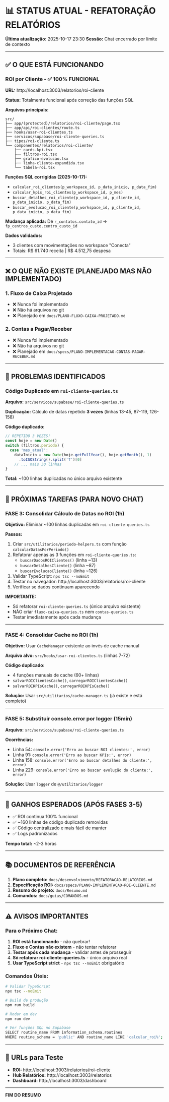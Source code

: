 # 📊 STATUS ATUAL - REFATORAÇÃO RELATÓRIOS

**Última atualização:** 2025-10-17 23:30
**Sessão:** Chat encerrado por limite de contexto

---

## ✅ O QUE ESTÁ FUNCIONANDO

### ROI por Cliente - ✅ 100% FUNCIONAL

**URL:** http://localhost:3003/relatorios/roi-cliente

**Status:** Totalmente funcional após correção das funções SQL

**Arquivos principais:**
```
src/
├── app/(protected)/relatorios/roi-cliente/page.tsx
├── app/api/roi-clientes/route.ts
├── hooks/usar-roi-clientes.ts
├── servicos/supabase/roi-cliente-queries.ts
├── tipos/roi-cliente.ts
└── componentes/relatorios/roi-cliente/
    ├── cards-kpi.tsx
    ├── filtros-roi.tsx
    ├── grafico-evolucao.tsx
    ├── linha-cliente-expandida.tsx
    └── tabela-roi.tsx
```

**Funções SQL corrigidas (2025-10-17):**
- `calcular_roi_clientes(p_workspace_id, p_data_inicio, p_data_fim)`
- `calcular_kpis_roi_clientes(p_workspace_id, p_mes)`
- `buscar_detalhes_roi_cliente(p_workspace_id, p_cliente_id, p_data_inicio, p_data_fim)`
- `buscar_evolucao_roi_cliente(p_workspace_id, p_cliente_id, p_data_inicio, p_data_fim)`

**Mudança aplicada:** De `r_contatos.contato_id` → `fp_centros_custo.centro_custo_id`

**Dados validados:**
- 3 clientes com movimentações no workspace "Conecta"
- Totais: R$ 61.740 receita | R$ 4.512,75 despesa

---

## ❌ O QUE NÃO EXISTE (PLANEJADO MAS NÃO IMPLEMENTADO)

### 1. Fluxo de Caixa Projetado
- ❌ Nunca foi implementado
- ❌ Não há arquivos no git
- ❌ Planejado em `docs/PLANO-FLUXO-CAIXA-PROJETADO.md`

### 2. Contas a Pagar/Receber
- ❌ Nunca foi implementado
- ❌ Não há arquivos no git
- ❌ Planejado em `docs/specs/PLANO-IMPLEMENTACAO-CONTAS-PAGAR-RECEBER.md`

---

## 🔴 PROBLEMAS IDENTIFICADOS

### Código Duplicado em `roi-cliente-queries.ts`

**Arquivo:** `src/servicos/supabase/roi-cliente-queries.ts`

**Duplicação:** Cálculo de datas repetido **3 vezes** (linhas 13-45, 87-119, 126-158)

**Código duplicado:**
```typescript
// REPETIDO 3 VEZES!
const hoje = new Date()
switch (filtros.periodo) {
  case 'mes_atual':
    dataInicio = new Date(hoje.getFullYear(), hoje.getMonth(), 1)
      .toISOString().split('T')[0]
    // ... mais 30 linhas
}
```

**Total:** ~100 linhas duplicadas no único arquivo existente

---

## 📝 PRÓXIMAS TAREFAS (PARA NOVO CHAT)

### FASE 3: Consolidar Cálculo de Datas no ROI (1h)

**Objetivo:** Eliminar ~100 linhas duplicadas em `roi-cliente-queries.ts`

**Passos:**
1. Criar `src/utilitarios/periodo-helpers.ts` com função `calcularDatasPorPeriodo()`
2. Refatorar apenas as 3 funções em `roi-cliente-queries.ts`:
   - `buscarDadosROIClientes()` (linha ~13)
   - `buscarDetalhesCliente()` (linha ~87)
   - `buscarEvolucaoCliente()` (linha ~126)
3. Validar TypeScript: `npx tsc --noEmit`
4. Testar no navegador: http://localhost:3003/relatorios/roi-cliente
5. Verificar se dados continuam aparecendo

**IMPORTANTE:**
- Só refatorar `roi-cliente-queries.ts` (único arquivo existente)
- NÃO criar `fluxo-caixa-queries.ts` nem `contas-queries.ts`
- Testar imediatamente após cada mudança

---

### FASE 4: Consolidar Cache no ROI (1h)

**Objetivo:** Usar `CacheManager` existente ao invés de cache manual

**Arquivo alvo:** `src/hooks/usar-roi-clientes.ts` (linhas 7-72)

**Código duplicado:**
- 4 funções manuais de cache (60+ linhas)
- `salvarROIClientesCache()`, `carregarROIClientesCache()`
- `salvarROIKPIsCache()`, `carregarROIKPIsCache()`

**Solução:** Usar `src/utilitarios/cache-manager.ts` (já existe e está completo)

---

### FASE 5: Substituir console.error por logger (15min)

**Arquivo:** `src/servicos/supabase/roi-cliente-queries.ts`

**Ocorrências:**
- Linha 54: `console.error('Erro ao buscar ROI clientes:', error)`
- Linha 91: `console.error('Erro ao buscar KPIs:', error)`
- Linha 158: `console.error('Erro ao buscar detalhes do cliente:', error)`
- Linha 229: `console.error('Erro ao buscar evolução do cliente:', error)`

**Solução:** Usar `logger` de `@/utilitarios/logger`

---

## 🎯 GANHOS ESPERADOS (APÓS FASES 3-5)

- ✅ ROI continua 100% funcional
- ✅ ~160 linhas de código duplicado removidas
- ✅ Código centralizado e mais fácil de manter
- ✅ Logs padronizados

**Tempo total:** ~2-3 horas

---

## 📚 DOCUMENTOS DE REFERÊNCIA

1. **Plano completo:** `docs/desenvolvimento/REFATORACAO-RELATORIOS.md`
2. **Especificação ROI:** `docs/specs/PLANO-IMPLEMENTACAO-ROI-CLIENTE.md`
3. **Resumo do projeto:** `docs/Resumo.md`
4. **Comandos:** `docs/guias/COMANDOS.md`

---

## ⚠️ AVISOS IMPORTANTES

### Para o Próximo Chat:

1. **ROI está funcionando** - não quebrar!
2. **Fluxo e Contas não existem** - não tentar refatorar
3. **Testar após cada mudança** - validar antes de prosseguir
4. **Só refatorar roi-cliente-queries.ts** - único arquivo real
5. **Usar TypeScript strict** - `npx tsc --noEmit` obrigatório

### Comandos Úteis:

```bash
# Validar TypeScript
npx tsc --noEmit

# Build de produção
npm run build

# Rodar em dev
npm run dev

# Ver funções SQL no Supabase
SELECT routine_name FROM information_schema.routines
WHERE routine_schema = 'public' AND routine_name LIKE 'calcular_roi%';
```

---

## 🔗 URLs para Teste

- **ROI:** http://localhost:3003/relatorios/roi-cliente
- **Hub Relatórios:** http://localhost:3003/relatorios
- **Dashboard:** http://localhost:3003/dashboard

---

**FIM DO RESUMO**
